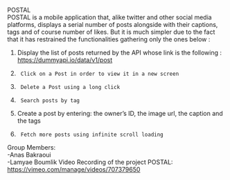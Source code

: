 POSTAL                                                                                                                                                                                                                                                                                                                                                  
POSTAL is a mobile application that, alike twitter and other social media platforms, displays a serial number of posts alongside with their captions, tags and of course number of likes. But it is much simpler due to the fact that it has restrained the functionalities gathering only the ones below :
1.	Display the list of posts returned by the API whose link is the following : https://dummyapi.io/data/v1/post                                                         
2.		Click on a Post in order to view it in a new screen                                                                                                                   
3.		Delete a Post using a long click                                                                                                                                  
4.		Search posts by tag                                                                                                                                                 
5.	 Create a post by entering: the owner’s ID, the image url, the caption and the tags                                                                                     
7.		Fetch more posts using infinite scroll loading                                                                                             
Group Members:                                                                                                                                                            
-Anas Bakraoui                                                                                                                                                            
-Lamyae Boumlik
Video Recording of the project POSTAL:                                                                                                                                   
https://vimeo.com/manage/videos/707379650 
